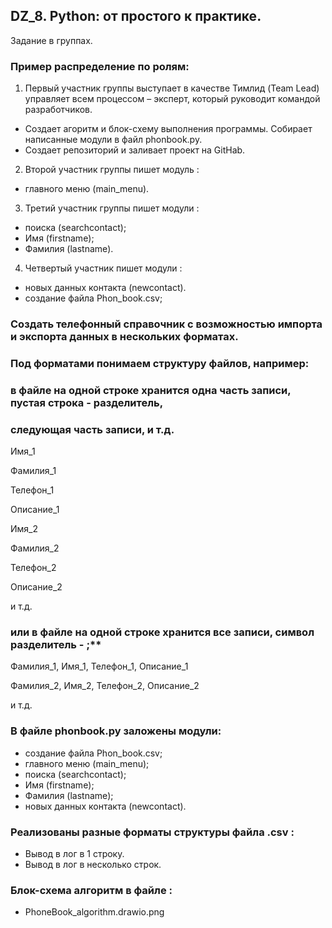 ## DZ_8. Python: от простого к практике. 
Задание в группах.

### Пример распределение по ролям:

1) Первый участник группы выступает в качестве Тимлид (Team Lead) управляет всем процессом – эксперт,
   который руководит командой разработчиков.
- Создает агоритм и  блок-схему выполнения программы. Собирает написанные модули в файл phonbook.py.
- Создает репозиторий и заливает проект на GitHab.
2) Второй участник группы пишет модуль :
- главного меню (main_menu).
3) Третий участник группы пишет модули :
- поиска (searchcontact);
- Имя (firstname);
- Фамилия (lastname).
4) Четвертый участник пишет модули :
- новых данных контакта (newcontact).
- создание файла Phon_book.csv;

### Создать телефонный справочник с возможностью импорта и экспорта данных в нескольких форматах.

### Под форматами понимаем структуру файлов, например:
### в файле на одной строке хранится одна часть записи, пустая строка - разделитель,
### следующая часть записи, и т.д. 

Имя_1

Фамилия_1

Телефон_1

Описание_1

Имя_2

Фамилия_2

Телефон_2

Описание_2

и т.д.

### или в файле на одной строке хранится все записи, символ разделитель - ;**

Фамилия_1, Имя_1, Телефон_1, Описание_1

Фамилия_2, Имя_2, Телефон_2, Описание_2

и т.д.

### В файле phonbook.py заложены модули:
- создание файла Phon_book.csv;
- главного меню (main_menu);
- поиска (searchcontact);
- Имя (firstname);
- Фамилия (lastname);
- новых данных контакта (newcontact).

### Реализованы разные форматы структуры файла .csv :
- Вывод в лог в 1 строку.
- Вывод в лог в несколько строк.

### Блок-схема алгоритм в файле :
- PhoneBook_algorithm.drawio.png